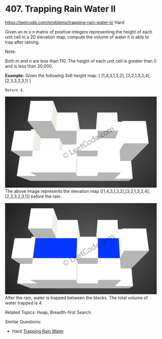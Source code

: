 # 407. Trapping Rain Water II
<https://leetcode.com/problems/trapping-rain-water-ii/>
Hard

Given an m x n matrix of positive integers representing the height of each unit cell in a 2D elevation map, compute the volume of water it is able to trap after raining.

 

Note:

Both m and n are less than 110. The height of each unit cell is greater than 0 and is less than 20,000.

 

**Example:**
    Given the following 3x6 height map:
    [
        [1,4,3,1,3,2],
        [3,2,1,3,2,4],
        [2,3,3,2,3,1]
    ]

    Return 4.
    
![alt text](../resources/407_rainwater_empty.png)
    The above image represents the elevation map [[1,4,3,1,3,2],[3,2,1,3,2,4],[2,3,3,2,3,1]] before the rain.

![alt text](../resources/407_rainwater_fill.png)
    After the rain, water is trapped between the blocks. The total volume of water trapped is 4.

Related Topics: Heap; Breadth-first Search

Similar Questions: 
* Hard [Trapping Rain Water](https://leetcode.com/problems/trapping-rain-water/)